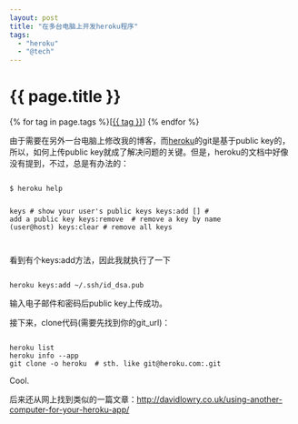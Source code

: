 ```yaml
---
layout: post
title: "在多台电脑上开发heroku程序"
tags:
  - "heroku"
  - "@tech"
---
```


# {{ page.title }}

<div class="tags">
{% for tag in page.tags %}[<a class="tag" href="/tags.html#{{ tag }}">{{ tag }}</a>] {% endfor %}
</div>


由于需要在另外一台电脑上修改我的博客，而[heroku](http://heroku.com)的git是基于public key的，所以，如何上传public key就成了解决问题的关键。但是，heroku的文档中好像没有提到，不过，总是有办法的：

<code>
$ heroku help

keys                         # show your user's public keys
keys:add [<path to keyfile>] # add a public key
keys:remove <keyname>        # remove a key by name (user@host)
keys:clear                   # remove all keys

</code>

看到有个keys:add方法，因此我就执行了一下

<code>
heroku keys:add ~/.ssh/id_dsa.pub
</code>

输入电子邮件和密码后public key上传成功。

接下来，clone代码(需要先找到你的git_url)：

<code>
heroku list
heroku info --app <your_app_name>
git clone -o heroku <git_url> # sth. like git@heroku.com:<your_app_name>.git
</code>

Cool.

后来还从网上找到类似的一篇文章：<http://davidlowry.co.uk/using-another-computer-for-your-heroku-app/>
